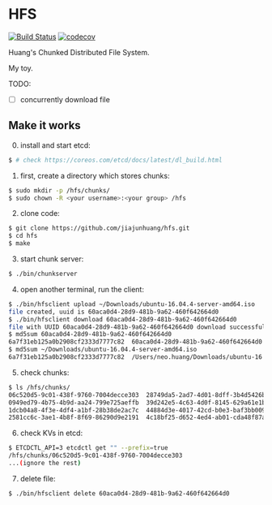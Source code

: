 # HFS

[![Build Status](https://travis-ci.org/jiajunhuang/hfs.svg?branch=master)](https://travis-ci.org/jiajunhuang/hfs)
[![codecov](https://codecov.io/gh/jiajunhuang/hfs/branch/master/graph/badge.svg)](https://codecov.io/gh/jiajunhuang/hfs)

Huang's Chunked Distributed File System.

My toy.

TODO:

- [ ] concurrently download file

## Make it works

0. install and start etcd:

```bash
$ # check https://coreos.com/etcd/docs/latest/dl_build.html
```

1. first, create a directory which stores chunks:

```bash
$ sudo mkdir -p /hfs/chunks/
$ sudo chown -R <your username>:<your group> /hfs
```

2. clone code:

```bash
$ git clone https://github.com/jiajunhuang/hfs.git
$ cd hfs
$ make
```

3. start chunk server:

```bash
$ ./bin/chunkserver
```

4. open another terminal, run the client:

```bash
$ ./bin/hfsclient upload ~/Downloads/ubuntu-16.04.4-server-amd64.iso
file created, uuid is 60aca0d4-28d9-481b-9a62-460f642664d0
$ ./bin/hfsclient download 60aca0d4-28d9-481b-9a62-460f642664d0
file with UUID 60aca0d4-28d9-481b-9a62-460f642664d0 download successful! origin file name is ubuntu-16.04.4-server-amd64.iso
$ md5sum 60aca0d4-28d9-481b-9a62-460f642664d0
6a7f31eb125a0b2908cf2333d7777c82  60aca0d4-28d9-481b-9a62-460f642664d0
$ md5sum ~/Downloads/ubuntu-16.04.4-server-amd64.iso
6a7f31eb125a0b2908cf2333d7777c82  /Users/neo.huang/Downloads/ubuntu-16.04.4-server-amd64.iso
```

5. check chunks:

```bash
$ ls /hfs/chunks/
06c520d5-9c01-438f-9760-7004decce303  28749da5-2ad7-4d01-8dff-3b4d5426b0bf  6cba4f9c-4121-4388-b1e9-5015d7aac9bb  d246ea5c-c66e-4ba6-a4aa-b4b3d46f0ef1
0949ed79-4b75-4b9d-aa24-799e725aeffb  39d242e5-4c63-4d0f-8145-629a61e1b4a2  9021960b-b283-4f21-bcbb-9fc425609e99  e97c274b-0467-4295-a488-f917dceb2f70
1dcb04a8-4f3e-4df4-a1bf-28b38de2ac7c  44884d3e-4017-42cd-b0e3-baf3bb0090f2  acb103bb-d140-4cd8-869f-a7ef0f14b1c0
2581cc6c-3ae1-4b8f-8f69-86290d9e2191  4c18bf25-d652-4ed4-ab01-cda48f87a5e6  c3983a62-b770-43df-81c5-c8f2684951ea
```

6. check KVs in etcd:

```bash
$ ETCDCTL_API=3 etcdctl get "" --prefix=true
/hfs/chunks/06c520d5-9c01-438f-9760-7004decce303
...(ignore the rest)
```

7. delete file:

```bash
$ ./bin/hfsclient delete 60aca0d4-28d9-481b-9a62-460f642664d0
```
